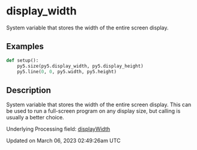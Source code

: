 # display_width

System variable that stores the width of the entire screen display.

## Examples

<div class="example-table">

<div class="example-row"><div class="example-cell-image">

</div><div class="example-cell-code">

```python
def setup():
    py5.size(py5.display_width, py5.display_height)
    py5.line(0, 0, py5.width, py5.height)
```

</div></div>

</div>

## Description

System variable that stores the width of the entire screen display. This can be used to run a full-screen program on any display size, but calling [](sketch_full_screen) is usually a better choice.

Underlying Processing field: [displayWidth](https://processing.org/reference/displayWidth.html)

Updated on March 06, 2023 02:49:26am UTC
